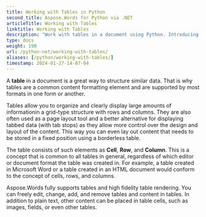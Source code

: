 ```yaml
---
title: Working with Tables in Python
second_title: Aspose.Words for Python via .NET
articleTitle: Working with Tables
linktitle: Working with Tables
description: "Work with tables in a document using Python. Introducing to work with tables and Table node concepts in Aspose.Words for Python."
type: docs
weight: 190
url: /python-net/working-with-tables/
aliases: [/python/working-with-tables/]
timestamp: 2024-01-27-14-07-04
---
```


A **table** in a document is a great way to structure similar data. That is why tables are a common content formatting element and are supported by most formats in one form or another.

Tables allow you to organize and clearly display large amounts of informationin a grid-type structure with rows and columns. They are also often used as a page layout tool and a better alternative for displaying tabbed data (with tab stops) as they allow more control over the design and layout of the content. This way you can even lay out content that needs to be stored in a fixed position using a borderless table.

The table consists of such elements as **Cell**, **Row**, and **Column**. This is a concept that is common to all tables in general, regardless of which editor or document format the table was created in. For example, a table created in Microsoft Word or a table created in an HTML document would conform to the concept of cells, rows, and columns.

Aspose.Words fully supports tables and high fidelity table rendering. You can freely edit, change, add, and remove tables and content in tables. In addition to plain text, other content can be placed in table cells, such as images, fields, or even other tables.

